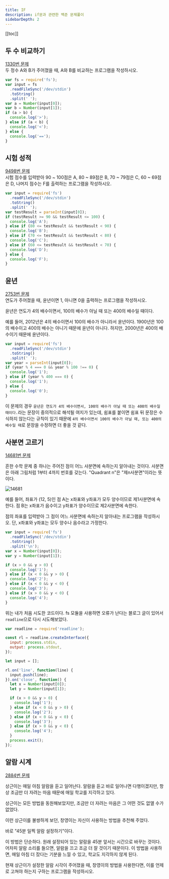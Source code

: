 ```yaml
---
title: IF
description: if문과 관련한 백준 문제풀이
sidebarDepth: 2
---
```


[[toc]]

## 두 수 비교하기

[1330번 문제](https://www.acmicpc.net/problem/1330)  
두 정수 A와 B가 주어졌을 때, A와 B를 비교하는 프로그램을 작성하시오.

```js
var fs = require('fs');
var input = fs
  .readFileSync('/dev/stdin')
  .toString()
  .split(' ');
var a = Number(input[0]);
var b = Number(input[1]);
if (a > b) {
  console.log('>');
} else if (a < b) {
  console.log('<');
} else {
  console.log('==');
}
```

## 시험 성적

[9498번 문제](https://www.acmicpc.net/problem/9498)  
시험 점수를 입력받아 90 ~ 100점은 A, 80 ~ 89점은 B, 70 ~ 79점은 C, 60 ~ 69점은 D, 나머지 점수는 F를 출력하는 프로그램을 작성하시오.

```js
var input = require('fs')
  .readFileSync('/dev/stdin')
  .toString()
  .split(' ');
var testResult = parseInt(input[0]);
if (testResult >= 90 && testResult <= 100) {
  console.log('A');
} else if (80 <= testResult && testResult < 90) {
  console.log('B');
} else if (70 <= testResult && testResult < 80) {
  console.log('C');
} else if (60 <= testResult && testResult < 70) {
  console.log('D');
} else {
  console.log('F');
}
```

## 윤년

[2753번 문제](https://www.acmicpc.net/problem/2753)  
연도가 주어졌을 때, 윤년이면 1, 아니면 0을 출력하는 프로그램을 작성하시오.

윤년은 연도가 4의 배수이면서, 100의 배수가 아닐 때 또는 400의 배수일 때이다.

예를 들어, 2012년은 4의 배수이면서 100의 배수가 아니라서 윤년이다. 1900년은 100의 배수이고 400의 배수는 아니기 때문에 윤년이 아니다. 하지만, 2000년은 400의 배수이기 때문에 윤년이다.

```js
var input = require('fs')
  .readFileSync('/dev/stdin')
  .toString()
  .split(' ');
var year = parseInt(input[0]);
if (year % 4 === 0 && year % 100 !== 0) {
  console.log('1');
} else if (year % 400 === 0) {
  console.log('1');
} else {
  console.log('0');
}
```

이 문제의 경우 `윤년은 연도가 4의 배수이면서, 100의 배수가 아닐 때 또는 400의 배수일 때이다.`라는 문장이 중의적으로 해석될 여지가 있는데, 쉼표를 붙이면 쉼표 뒤 문장은 수식하지 않는다는 규칙이 있기 때문에 `4의 배수이면서 100의 배수가 아닐 때, 또는 400의 배수일 때`로 문장을 수정하면 더 좋을 것 같다.

## 사분면 고르기

[14681번 문제](https://www.acmicpc.net/problem/14681)

흔한 수학 문제 중 하나는 주어진 점이 어느 사분면에 속하는지 알아내는 것이다. 사분면은 아래 그림처럼 1부터 4까지 번호를 갖는다. "Quadrant n"은 "제n사분면"이라는 뜻이다.

![14681](https://onlinejudgeimages.s3-ap-northeast-1.amazonaws.com/problem/14681/1.png)

예를 들어, 좌표가 (12, 5)인 점 A는 x좌표와 y좌표가 모두 양수이므로 제1사분면에 속한다. 점 B는 x좌표가 음수이고 y좌표가 양수이므로 제2사분면에 속한다.

점의 좌표를 입력받아 그 점이 어느 사분면에 속하는지 알아내는 프로그램을 작성하시오. 단, x좌표와 y좌표는 모두 양수나 음수라고 가정한다.

```js
var input = require('fs')
  .readFileSync('/dev/stdin')
  .toString()
  .split('\n');
var x = Number(input[0]);
var y = Number(input[1]);

if (x > 0 && y > 0) {
  console.log('1');
} else if (x < 0 && y > 0) {
  console.log('2');
} else if (x < 0 && y < 0) {
  console.log('3');
} else if (x > 0 && y < 0) {
  console.log('4');
}
```

위는 내가 처음 시도한 코드이다. fs 모듈을 사용하면 오류가 난다는 블로그 글이 있어서 `readline`으로 다시 시도해보았다.

```js
var readline = require('readline');

const rl = readline.createInterface({
  input: process.stdin,
  output: process.stdout,
});

let input = [];

rl.on('line', function(line) {
  input.push(line);
}).on('close', function() {
  let x = Number(input[0]);
  let y = Number(input[1]);

  if (x > 0 && y > 0) {
    console.log('1');
  } else if (x < 0 && y > 0) {
    console.log('2');
  } else if (x < 0 && y < 0) {
    console.log('3');
  } else if (x > 0 && y < 0) {
    console.log('4');
  }
  process.exit();
});
```

## 알람 시계

[2884번 문제](https://www.acmicpc.net/problem/2884)

상근이는 매일 아침 알람을 듣고 일어난다. 알람을 듣고 바로 일어나면 다행이겠지만, 항상 조금만 더 자려는 마음 때문에 매일 학교를 지각하고 있다.

상근이는 모든 방법을 동원해보았지만, 조금만 더 자려는 마음은 그 어떤 것도 없앨 수가 없었다.

이런 상근이를 불쌍하게 보던, 창영이는 자신이 사용하는 방법을 추천해 주었다.

바로 "45분 일찍 알람 설정하기"이다.

이 방법은 단순하다. 원래 설정되어 있는 알람을 45분 앞서는 시간으로 바꾸는 것이다. 어차피 알람 소리를 들으면, 알람을 끄고 조금 더 잘 것이기 때문이다. 이 방법을 사용하면, 매일 아침 더 잤다는 기분을 느낄 수 있고, 학교도 지각하지 않게 된다.

현재 상근이가 설정한 알람 시각이 주어졌을 때, 창영이의 방법을 사용한다면, 이를 언제로 고쳐야 하는지 구하는 프로그램을 작성하시오.
